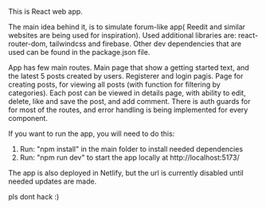 This is React web app.

The main idea behind it, is to simulate forum-like app( Reedit and similar websites are being used for inspiration). 
Used additional libraries are: react-router-dom, tailwindcss and firebase. Other dev dependencies that are used can be found in the package.json file.

App has few main routes. Main page that show a getting started text, and the latest 5 posts created by users. Registerer and login pagis. Page for creating posts, for viewing all posts (with function for filtering by categories). Each post can be viewed in details page, with ability to edit, delete, like and save the post, and add comment. There is auth guards for for most of the routes, and error handling is being implemented for every component. 

If you want to run the app, you will need to do this:
1. Run: "npm install" in the main folder to install needed dependencies
2. Run: "npm run dev" to start the app locally at http://localhost:5173/

The app is also deployed in Netlify, but the url is currently disabled until needed updates are made.

pls dont hack :)
